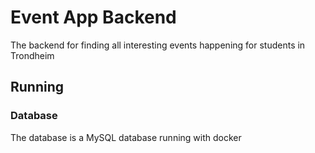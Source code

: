 # Event App Backend 
The backend for finding all interesting events happening for students in Trondheim

## Running 
### Database
The database is a MySQL database running with docker
